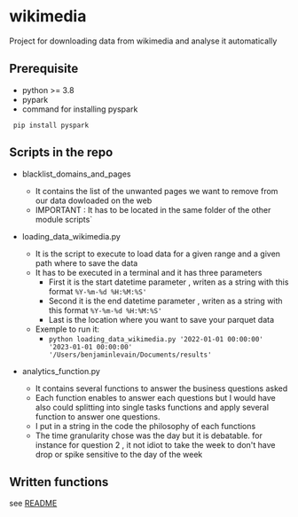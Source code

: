 # wikimedia
Project for downloading data from wikimedia and analyse it automatically

## Prerequisite 

* python >= 3.8
* pypark
* command for installing pyspark

```text
 pip install pyspark
 ```
 
## Scripts in the repo

* blacklist_domains_and_pages
  * It contains the list of the unwanted pages we want to remove from our data dowloaded on the web
  * IMPORTANT : It has to be located in the same folder of the other module scripts`
  
* loading_data_wikimedia.py
  * It is the script to execute to load data for a given range and a given path where to save the data
  * It has to be executed in a terminal and it has three parameters
    * First it is the start datetime parameter , writen as a string with this format `%Y-%m-%d %H:%M:%S'`
    * Second it is the end datetime parameter , writen as a string with this format `%Y-%m-%d %H:%M:%S'`
    * Last is the location where you want to save your parquet data
  * Exemple to run it:
    * `python loading_data_wikimedia.py '2022-01-01 00:00:00' '2023-01-01 00:00:00' '/Users/benjaminlevain/Documents/results'`
    
* analytics_function.py
  * It contains several functions to answer the business questions asked
  * Each function enables to answer each questions but I would have also could splitting into single tasks functions and apply several function to answer one questions. 
  * I put in a string in the code the philosophy of each functions
  * The time granularity chose was the day but it is debatable. for instance for question 2 , it not idiot to take the week to don't have drop or spike sensitive to the day of the week
    
 ## Written functions
 see [README](WrittenQuestions.md)



